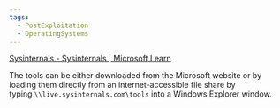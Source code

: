 ```yaml
---
tags:
  - PostExploitation
  - OperatingSystems
---
```


[Sysinternals - Sysinternals | Microsoft Learn](https://learn.microsoft.com/en-us/sysinternals/)

The tools can be either downloaded from the Microsoft website or by loading them directly from an internet-accessible file share by typing `\\live.sysinternals.com\tools` into a Windows Explorer window.